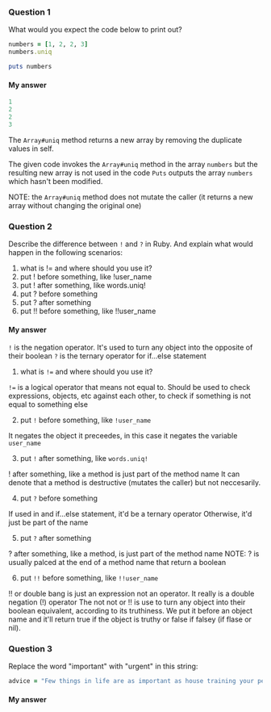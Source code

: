 ### Question 1

What would you expect the code below to print out?

```ruby
numbers = [1, 2, 2, 3]
numbers.uniq

puts numbers
```

#### My answer

```ruby
1
2
2
3
```

The `Array#uniq` method returns a new array by removing the duplicate values in self.

The given code invokes the `Array#uniq` method in the array `numbers` but the resulting new array is not used in the code
`Puts` outputs the array `numbers` which hasn't been modified. 

NOTE: the `Array#uniq` method does not mutate the caller (it returns a new array without changing the original one)

### Question 2

Describe the difference between `!` and `?` in Ruby. And explain what would happen in the following scenarios:

1. what is != and where should you use it?
2. put ! before something, like !user_name
3. put ! after something, like words.uniq!
4. put ? before something
5. put ? after something
6. put !! before something, like !!user_name

#### My answer

`!` is the negation operator. It's used to turn any object into the opposite of their boolean
`?` is the ternary operator for if...else statement

1. what is `!=` and where should you use it?

  `!=` is a logical operator that means not equal to.
  Should be used to check expressions, objects, etc against each other, to check if something is not equal to something else

2. put `!` before something, like `!user_name`

  It negates the object it preceedes, in this case it negates the variable `user_name`

3. put `!` after something, like `words.uniq!`

  ! after something, like a method is just part of the method name
  It can denote that a method is destructive (mutates the caller) but not neccesarily. 
  
4. put `?` before something

  If used in and if...else statement, it'd be a ternary operator
  Otherwise, it'd just be part of the name

5. put `?` after something

  ? after something, like a method, is just part of the method name
  NOTE: ? is usually palced at the end of a method name that return a boolean

6. put `!!` before something, like `!!user_name`

  !! or double bang is just an expression not an operator. It really is a double negation (!) operator
  The not not or !! is use to turn any object into their boolean equivalent, according to its truthiness.
  We put it before an object name and it'll return true if the object is truthy or false if falsey (if flase or nil). 

### Question 3

Replace the word "important" with "urgent" in this string:

```ruby
advice = "Few things in life are as important as house training your pet dinosaur."
```

#### My answer
